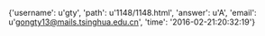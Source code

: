 {'username': u'gty', 'path': u'1148/1148.html', 'answer': u'A', 'email': u'gongty13@mails.tsinghua.edu.cn', 'time': '2016-02-21:20:32:19'}